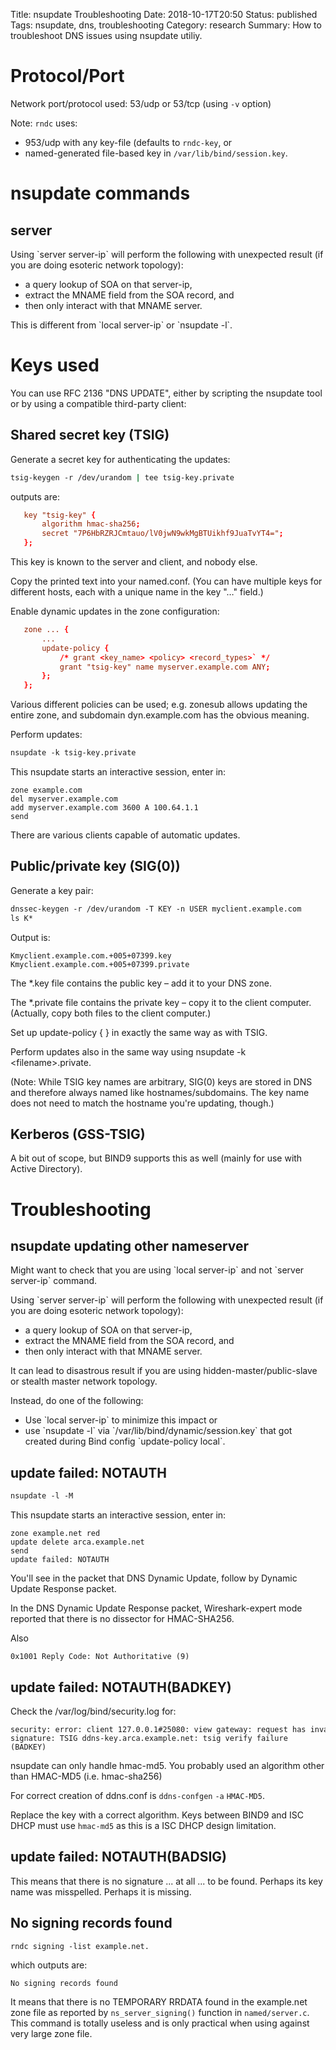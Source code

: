 Title: nsupdate Troubleshooting
Date: 2018-10-17T20:50
Status: published
Tags: nsupdate, dns, troubleshooting
Category: research
Summary: How to troubleshoot DNS issues using nsupdate utiliy.

Protocol/Port
=============

Network port/protocol used: 53/udp or 53/tcp (using `-v` option)

Note: `rndc` uses:

* 953/udp with any key-file (defaults to `rndc-key`, or
* named-generated file-based key in `/var/lib/bind/session.key`.

nsupdate commands
=================

server
------

Using \`server server-ip\` will perform the following with unexpected
result (if you are doing esoteric network topology):

* a query lookup of SOA on that server-ip,
* extract the MNAME field from the SOA record, and
* then only interact with that MNAME server.

This is different from \`local server-ip\` or \`nsupdate -l\`.

Keys used
=========

You can use RFC 2136 "DNS UPDATE", either by scripting the nsupdate tool
or by using a compatible third-party client:

Shared secret key (TSIG)
------------------------

Generate a secret key for authenticating the updates:

```bash
tsig-keygen -r /dev/urandom | tee tsig-key.private
```
outputs are:
```named.conf
   key "tsig-key" {
       algorithm hmac-sha256;
       secret "7P6HbRZRJCmtauo/lV0jwN9wkMgBTUikhf9JuaTvYT4=";
   };
```

This key is known to the server and client, and nobody else.

Copy the printed text into your named.conf. (You can have multiple keys
for different hosts, each with a unique name in the key "…" field.)

Enable dynamic updates in the zone configuration:

```named.conf
   zone ... {
       ...
       update-policy {
           /* grant <key_name> <policy> <record_types>` */
           grant "tsig-key" name myserver.example.com ANY;
       };
   };
```

Various different policies can be used; e.g. zonesub allows updating the
entire zone, and subdomain dyn.example.com has the obvious meaning.

Perform updates:

```bash
nsupdate -k tsig-key.private
```
This nsupdate starts an interactive session, enter in:
```
zone example.com
del myserver.example.com
add myserver.example.com 3600 A 100.64.1.1
send
```

There are various clients capable of automatic updates.

Public/private key (SIG(0))
---------------------------

Generate a key pair:

```bash
dnssec-keygen -r /dev/urandom -T KEY -n USER myclient.example.com
ls K*
```
Output is:
```
Kmyclient.example.com.+005+07399.key
Kmyclient.example.com.+005+07399.private
```

The \*.key file contains the public key – add it to your DNS zone.

The \*.private file contains the private key – copy it to the client
computer. (Actually, copy both files to the client computer.)

Set up update-policy { } in exactly the same way as with TSIG.

Perform updates also in the same way using nsupdate -k
\<filename\>.private.

(Note: While TSIG key names are arbitrary, SIG(0) keys are stored in DNS
and therefore always named like hostnames/subdomains. The key name does
not need to match the hostname you're updating, though.)

Kerberos (GSS-TSIG)
-------------------

A bit out of scope, but BIND9 supports this as well (mainly for use with
Active Directory).

Troubleshooting
===============

nsupdate updating other nameserver
----------------------------------

Might want to check that you are using \`local server-ip\` and not
\`server server-ip\` command.

Using \`server server-ip\` will perform the following with unexpected
result (if you are doing esoteric network topology):

* a query lookup of SOA on that server-ip,
* extract the MNAME field from the SOA record, and
* then only interact with that MNAME server.

It can lead to disastrous result if you are using
hidden-master/public-slave or stealth master network topology.

Instead, do one of the following:

* Use \`local server-ip\` to minimize this impact or
* use \`nsupdate -l\` via \`/var/lib/bind/dynamic/session.key\` that got created during Bind config \`update-policy local\`.

update failed: NOTAUTH
----------------------

```bash
nsupdate -l -M
```
This nsupdate starts an interactive session, enter in:
```
zone example.net red
update delete arca.example.net
send
update failed: NOTAUTH
```

You'll see in the packet that DNS Dynamic Update, follow by Dynamic
Update Response packet.

In the DNS Dynamic Update Response packet, Wireshark-expert mode
reported that there is no dissector for HMAC-SHA256.

Also

    0x1001 Reply Code: Not Authoritative (9)

update failed: NOTAUTH(BADKEY)
------------------------------

Check the /var/log/bind/security.log for:

```
security: error: client 127.0.0.1#25080: view gateway: request has invalid` signature: TSIG ddns-key.arca.example.net: tsig verify failure (BADKEY)
```

nsupdate can only handle hmac-md5. You probably used an algorithm other
than HMAC-MD5 (i.e. hmac-sha256)

For correct creation of ddns.conf is `ddns-confgen` `-a` `HMAC-MD5`.

Replace the key with a correct algorithm. Keys between BIND9 and ISC
DHCP must use `hmac-md5` as this is a ISC DHCP design limitation.

update failed: NOTAUTH(BADSIG)
------------------------------

This means that there is no signature ... at all ... to be found.
Perhaps its key name was misspelled. Perhaps it is missing.

No signing records found
------------------------

```bash
rndc signing -list example.net.
```
which outputs are:
```
No signing records found
```

It means that there is no TEMPORARY RRDATA found in the example.net zone
file as reported by `ns_server_signing()` function in `named/server.c`.
This command is totally useless and is only practical when using against
very large zone file.
